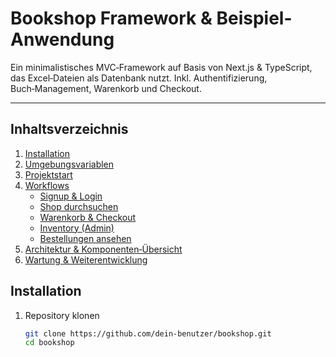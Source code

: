 # Bookshop Framework & Beispiel-Anwendung

Ein minimalistisches MVC‑Framework auf Basis von Next.js & TypeScript, das Excel‑Dateien als Datenbank nutzt. Inkl. Authentifizierung, Buch‑Management, Warenkorb und Checkout.

---

## Inhaltsverzeichnis

1. [Installation](#installation)  
2. [Umgebungsvariablen](#umgebungsvariablen)  
3. [Projektstart](#projektstart)  
4. [Workflows](#workflows)  
   - [Signup & Login](#signup--login)  
   - [Shop durchsuchen](#shop-durchsuchen)  
   - [Warenkorb & Checkout](#warenkorb--checkout)  
   - [Inventory (Admin)](#inventory-admin)  
   - [Bestellungen ansehen](#bestellungen-ansehen)  
5. [Architektur & Komponenten‑Übersicht](#architektur--komponenten-übersicht)  
6. [Wartung & Weiterentwicklung](#wartung--weiterentwicklung)


## Installation

1. Repository klonen  
   ```bash
   git clone https://github.com/dein-benutzer/bookshop.git
   cd bookshop
